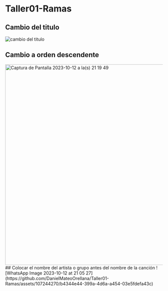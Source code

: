 # Taller01-Ramas
## Cambio del titulo
![cambio del titulo](https://github.com/DanielMateoOrellana/Taller01-Ramas/assets/85455212/c6d19c8e-acb0-42cf-826f-e1dc0fa70799)
## Cambio a orden descendente
<img width="641" alt="Captura de Pantalla 2023-10-12 a la(s) 21 19 49" src="https://github.com/DanielMateoOrellana/Taller01-Ramas/assets/107244270/698241f2-3b68-4280-a2e6-b74feed02552">
## Colocar el nombre del artista o grupo antes del nombre de la canción
![WhatsApp Image 2023-10-12 at 21 05 27](https://github.com/DanielMateoOrellana/Taller01-Ramas/assets/107244270/b4344e44-399a-4d6a-a454-03e5fdefa43c)

